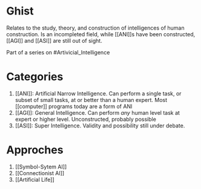 # Ghist
Relates to the study, theory, and construction of intelligences of human construction. Is an incompleted field, while [[ANI]]s have been constructed, [[AGI]] and [[ASI]] are still out of sight.

Part of a series on #Artivicial_Intelligence 

# Categories
1. [[ANI]]: Artificial Narrow Intelligence. Can perform a single task, or subset of small tasks, at or better than a human expert. Most [[computer]] programs today are a form of ANI
2. [[AGI]]: General Intelligence. Can perform *any* human level task at expert or higher level. Unconstructed, probably possible
3. [[ASI]]: Super Intelligence. Validity and possibility still under debate.

# Approches
1. [[Symbol-Sytem AI]]
2. [[Connectionist AI]]
3. [[Artificial Life]]